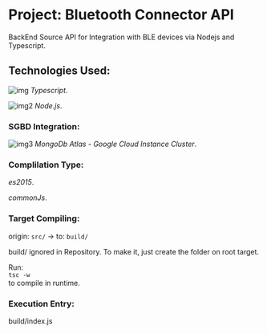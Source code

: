 # Project: Bluetooth Connector API

BackEnd Source API for Integration with BLE devices via Nodejs and Typescript.

## Technologies Used:

![img](https://github.com/Technoizz/nolita-bkry-api/blob/master/assets/typescript.png "img") <i>Typescript</i>.</br>

![img2](https://github.com/Technoizz/nolita-bkry-api/blob/master/assets/Nodejs.png "img2") <i>Node.js</i>.

### SGBD Integration:

![img3](https://github.com/Technoizz/nolita-bkry-api/blob/master/assets/Mongo.png "img3") <i>MongoDb Atlas - Google Cloud Instance Cluster</i>.

### Complilation Type:

<i>es2015</i>.

<i>commonJs</i>.

### Target Compiling:

origin: ```src/``` -> to: ```build/```

build/ ignored in Repository. To make it, just create the folder on root target.

Run: </br>
```tsc -w```
</br> to compile in runtime.

### Execution Entry:

build/index.js

